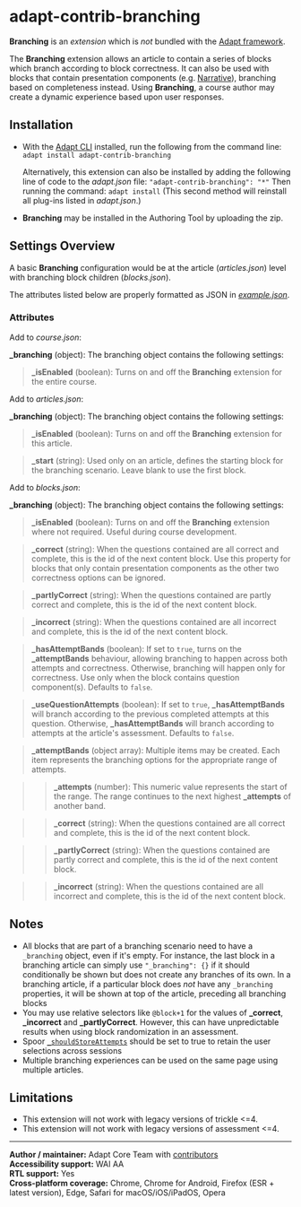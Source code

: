 # adapt-contrib-branching

**Branching** is an *extension* which is *not* bundled with the [Adapt framework](https://github.com/adaptlearning/adapt_framework).

The **Branching** extension allows an article to contain a series of blocks which branch according to block correctness. It can also be used with blocks that contain presentation components (e.g. [Narrative](https://github.com/adaptlearning/adapt-contrib-narrative)), branching based on completeness instead. Using **Branching**, a course author may create a dynamic experience based upon user responses.

## Installation

* With the [Adapt CLI](https://github.com/adaptlearning/adapt-cli) installed, run the following from the command line:
`adapt install adapt-contrib-branching`

    Alternatively, this extension can also be installed by adding the following line of code to the *adapt.json* file:
    `"adapt-contrib-branching": "*"`
    Then running the command:
    `adapt install`
    (This second method will reinstall all plug-ins listed in *adapt.json*.)

* **Branching** may be installed in the Authoring Tool by uploading the zip.

## Settings Overview

A basic **Branching** configuration would be at the article (*articles.json*) level with branching block children (*blocks.json*).

The attributes listed below are properly formatted as JSON in [*example.json*](https://github.com/adaptlearning/adapt-contrib-branching/blob/master/example.json).

### Attributes

Add to *course.json*:

**\_branching** (object): The branching object contains the following settings:

>**\_isEnabled** (boolean):  Turns on and off the **Branching** extension for the entire course.

Add to *articles.json*:

**\_branching** (object): The branching object contains the following settings:

>**\_isEnabled** (boolean):  Turns on and off the **Branching** extension for this article.

>**\_start** (string):  Used only on an article, defines the starting block for the branching scenario. Leave blank to use the first block.

Add to *blocks.json*:

**\_branching** (object): The branching object contains the following settings:

>**\_isEnabled** (boolean):  Turns on and off the **Branching** extension where not required. Useful during course development.

>**\_correct** (string):  When the questions contained are all correct and complete, this is the id of the next content block. Use this property for blocks that only contain presentation components as the other two correctness options can be ignored.

>**\_partlyCorrect** (string):  When the questions contained are partly correct and complete, this is the id of the next content block.

>**\_incorrect** (string):  When the questions contained are all incorrect and complete, this is the id of the next content block.

>**\_hasAttemptBands** (boolean):  If set to `true`, turns on the **\_attemptBands** behaviour, allowing branching to happen across both attempts and correctness. Otherwise, branching will happen only for correctness. Use only when the block contains question component(s). Defaults to `false`.

>**\_useQuestionAttempts** (boolean):  If set to `true`,  **\_hasAttemptBands** will branch according to the previous completed attempts at this question. Otherwise, **\_hasAttemptBands** will branch according to attempts at the article's assessment. Defaults to `false`.

>**\_attemptBands** (object array): Multiple items may be created. Each item represents the branching options for the appropriate range of attempts.

>>**\_attempts** (number):  This numeric value represents the start of the range. The range continues to the next highest **\_attempts** of another band.

>>**\_correct** (string):  When the questions contained are all correct and complete, this is the id of the next content block.

>>**\_partlyCorrect** (string):  When the questions contained are partly correct and complete, this is the id of the next content block.

>>**\_incorrect** (string):  When the questions contained are all incorrect and complete, this is the id of the next content block.

## Notes

* All blocks that are part of a branching scenario need to have a `_branching` object, even if it's empty. For instance, the last block in a branching article can simply use `"_branching": {}` if it should conditionally be shown but does not create any branches of its own. In a branching article, if a particular block does *not* have any `_branching` properties, it will be shown at top of the article, preceding all branching blocks
* You may use relative selectors like `@block+1` for the values of **\_correct**, **\_incorrect** and **\_partlyCorrect**. However, this can have unpredictable results when using block randomization in an assessment.
* Spoor [`_shouldStoreAttempts`](https://github.com/adaptlearning/adapt-contrib-spoor#_shouldstoreattempts-boolean) should be set to true to retain the user selections across sessions
* Multiple branching experiences can be used on the same page using multiple articles.

## Limitations

* This extension will not work with legacy versions of trickle <=4.  
* This extension will not work with legacy versions of assessment <=4.  

----------------------------

**Author / maintainer:** Adapt Core Team with [contributors](https://github.com/adaptlearning/adapt-contrib-trickle/graphs/contributors)<br/>
**Accessibility support:** WAI AA<br/>
**RTL support:** Yes<br/>
**Cross-platform coverage:** Chrome, Chrome for Android, Firefox (ESR + latest version), Edge, Safari for macOS/iOS/iPadOS, Opera<br/>
